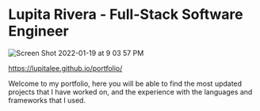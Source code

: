 # Lupita Rivera - Full-Stack Software Engineer 


![Screen Shot 2022-01-19 at 9 03 57 PM](https://user-images.githubusercontent.com/76535021/150264748-d651a7d2-62fa-4f9e-ad22-75fc2bf9fafc.png)


https://lupitalee.github.io/portfolio/


Welcome to my portfolio, here you will be able to find the most updated projects that I have worked on, and the experience with the languages and frameworks that I used.
